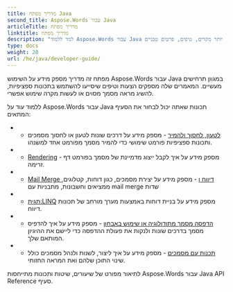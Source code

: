 ```yaml
---
title: מדריך מפתח Java
second_title: Aspose.Words עבור Java
articleTitle: מדריך מפתח
linktitle: מדריך מפתח
description: "למד ללמוד Aspose.Words עבור Java מדריך מפתח כדי לקבל יותר מקרים, טיפים, פרטים טכניים."
type: docs
weight: 20
url: /he/java/developer-guide/
---
```


מפתח זה מדריך מספק מידע על השימוש Aspose.Words עבור Java במגוון תרחישים מעשיים. המאמרים שלה מספקים הצעות וטיפים שיסייעו להשתמש בתכונות ספציפיות, להשיג מראה מסמך מסוים או לעשות מקרה שימוש אפשרי.

ללמוד עוד על Aspose.Words עבור Java תכונות שאתה יכול לבחור את הסעיף המתאים:

- - [לטעון, לחסוך ולהמיר](/words/he/java/loading-saving-and-converting/) - מספק מידע על דרכים שונות לטעון או לחסוך מסמכים ותכונות ספציפיות פורמט שימושי כדי להמיר מסמך מפורמט אחד למשנהו.
- - [Rendering](/words/he/java/rendering/) - מספק מידע על איך לקבל ייצוג מדמיינת של מסמך בפורמט דף זרימה.
- - [Mail Merge דיווח ו](/words/java/mail-merge-and-reporting/) - מספק מידע על יצירת מסמכים, כגון דוחות, קטלוגים, ממציאים וחשבונות, מתבניות עם mail merge שדות
- - [תגית:LINQ](/words/java/linq-reporting-engine/) מספק מידע על בניית דוחות באמצעות מערך מורחב של תכונות דיווח.
- - [הדפסה מסמך מתודולוגיה או שימוש באבחון](/words/he/java/print-a-document-programmatically-or-using-dialogs/) - מספק מידע על איך להדפיס מסמך בדרכים שונות ולנקות את פעולת ההדפסה כדי ליישם את ההיגיון המותאם שלך.
- - [תכנות עם מסמכים](/words/he/java/programming-with-documents/) - מספק מידע על איך ליצור, לשנות ולנהל מסמכים כולל שינוי התוכן שלהם ואת המראה החזותי.

לתיאור מפורט של שיעורים, שיטות ותכונות מתייחסות Aspose.Words עבור Java API Reference סעיף.
